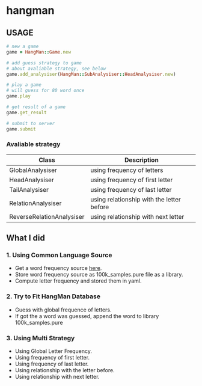 hangman
=======

## USAGE

```ruby
# new a game
game = HangMan::Game.new

# add guess strategy to game
# about avaliable strategy, see below
game.add_analysiser(HangMan::SubAnalysiser::HeadAnalysiser.new)

# play a game
# will guess for 80 word once
game.play

# get result of a game
game.get_result

# submit to server
game.submit
```

### Avaliable strategy

| Class | Description |
|-------|-------------|
| GlobalAnalysiser | using frequency of letters |
| HeadAnalysiser | using frequency of first letter |
| TailAnalysiser | using frequency of last letter |
| RelationAnalysiser | using relationship with the letter before |
| ReverseRelationAnalysiser | using relationship with next letter |

## What I did

### 1. Using Common Language Source

* Get a word frequency source [here](http://www.wordfrequency.info/100k_samples.asp).
* Store word frequency source as 100k_samples.pure file as a library.
* Compute letter frequency and stored them in yaml.

### 2. Try to Fit HangMan Database

* Guess with global frequence of letters.
* If got the a word was guessed, append the word to library 100k_samples.pure

### 3. Using Multi Strategy

* Using Global Letter Frequency.
* Using frequency of first letter.
* Using frequency of last letter.
* Using relationship with the letter before.
* Using relationship with next letter.

